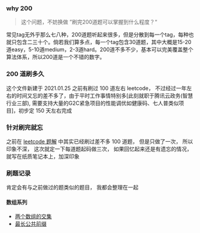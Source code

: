 ### why 200

>这个问题，不妨换做 ”刷完200道题可以掌握到什么程度？“

常见tag无外乎那么七八种，200道题听起来很多，但是分散到每一个tag，每种也就只包含二三十个。倘若我们算多点，每一个tag包含30道题，其中大概是15-20道easy，5-10道medium，2-3道hard。200道不多不少，基本可以完美覆盖整个算法体系，所以200道是一个不错的数字。

### 200 道刷多久

这个文件新建于 2021.01.25
之前有刷过 100 道左右 leetcode， 不过经过一年左右的时间又忘的差不多了，由于平时工作事情特别多[此刻就职于腾讯云政务(智慧行业三部), 需要支持大量的G2C紧急项目的性能调优如健康码、七人普类似项目]，初步定 150 天左右完成


### 针对刷完就忘

之前在 [leetcode 题解](./algorithm.md) 中其实已经刷过差不多 100 道题， 但是只做了一次， 所以印象不深， 这次就定一下每道题起码做三次， 如果回忆起来还是有遗忘的情况， 就写在纸质笔记本上，加深印象


### 刷题记录

肯定会有与之前做过的题类似的题目， 我都会整理在一起

#### 数组系列

- [两个数组的交集](src/main/java/com/haobin/leetcode/arrays/TwoArrayIntersection.java)
- [最长公共前缀](src/main/java/com/haobin/leetcode/string/LongestCommonPrefix.java)